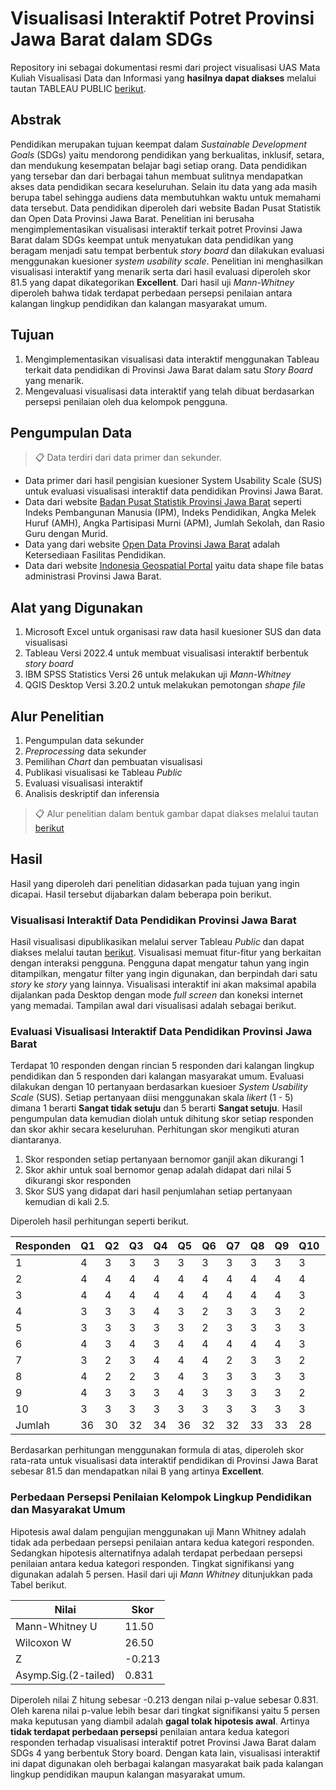 # Visualisasi Interaktif Potret Provinsi Jawa Barat dalam SDGs
Repository ini sebagai dokumentasi resmi dari project visualisasi UAS Mata Kuliah Visualisasi Data dan Informasi yang **hasilnya dapat diakses** melalui tautan TABLEAU PUBLIC [berikut](https://public.tableau.com/app/profile/rafif.hasabi/viz/VisualisasiInteraktifPotretSDGs4ProvinsiJawaBarat/VisualisasiInteraktifPotretProvinsiJawaBaratdalamSDGs4). 

## Abstrak

Pendidikan merupakan tujuan keempat dalam *Sustainable Development Goals* (SDGs) yaitu mendorong pendidikan yang berkualitas, inklusif, setara, dan mendukung kesempatan belajar bagi setiap orang. Data pendidikan yang tersebar dan dari berbagai tahun membuat sulitnya mendapatkan akses data pendidikan secara keseluruhan. Selain itu data yang ada masih berupa tabel sehingga audiens data membutuhkan waktu untuk memahami data tersebut. Data pendidikan diperoleh dari website Badan Pusat Statistik dan Open Data Provinsi Jawa Barat. Penelitian ini berusaha mengimplementasikan visualisasi interaktif terkait potret Provinsi Jawa Barat dalam SDGs keempat untuk menyatukan data pendidikan yang beragam menjadi satu tempat berbentuk *story board* dan dilakukan evaluasi menggunakan kuesioner *system usability scale*. Penelitian ini menghasilkan visualisasi interaktif yang menarik serta dari hasil evaluasi diperoleh skor 81.5 yang dapat dikategorikan **Excellent**. Dari hasil uji *Mann-Whitney* diperoleh bahwa tidak terdapat perbedaan persepsi penilaian antara kalangan lingkup pendidikan dan kalangan masyarakat umum.

## Tujuan

1. Mengimplementasikan visualisasi data interaktif menggunakan Tableau terkait data pendidikan di Provinsi Jawa Barat dalam satu *Story Board* yang menarik.
2. Mengevaluasi visualisasi data interaktif yang telah dibuat berdasarkan persepsi penilaian oleh dua kelompok pengguna.

## Pengumpulan Data

>📋 Data terdiri dari data primer dan sekunder.

- Data primer dari hasil pengisian kuesioner System Usability Scale (SUS) untuk evaluasi visualisasi interaktif data pendidikan Provinsi Jawa Barat.
- Data dari website [Badan Pusat Statistik Provinsi Jawa Barat](https://jabar.bps.go.id/) seperti Indeks Pembangunan Manusia (IPM), Indeks Pendidikan, Angka Melek Huruf (AMH), Angka Partisipasi Murni (APM), Jumlah Sekolah, dan Rasio Guru dengan Murid.
- Data yang dari website [Open Data Provinsi Jawa Barat](https://opendata.jabarprov.go.id/id) adalah Ketersediaan Fasilitas Pendidikan.
- Data dari website [Indonesia Geospatial Portal](https://tanahair.indonesia.go.id/) yaitu data shape file batas administrasi Provinsi Jawa Barat.

## Alat yang Digunakan

1. Microsoft Excel untuk organisasi raw data hasil kuesioner SUS dan data visualisasi
2. Tableau Versi 2022.4 untuk membuat visualisasi interaktif berbentuk *story board*
3. IBM SPSS Statistics Versi 26 untuk melakukan uji *Mann-Whitney*
4. QGIS Desktop Versi 3.20.2 untuk melakukan pemotongan *shape file*

## Alur Penelitian

1. Pengumpulan data sekunder
2. *Preprocessing* data sekunder
3. Pemilihan *Chart* dan pembuatan visualisasi
4. Publikasi visualisasi ke Tableau *Public*
5. Evaluasi visualisasi interaktif
6. Analisis deskriptif dan inferensia

>📋 Alur penelitian dalam bentuk gambar dapat diakses melalui tautan [berikut](https://github.com/hasabirr/Proyek-UAS-Visualisasi-Data-Informasi/blob/main/Alur%20Penelitian/Alur%20Proyek%20Visdat.png)

## Hasil

Hasil yang diperoleh dari penelitian didasarkan pada tujuan yang ingin dicapai. Hasil tersebut dijabarkan dalam beberapa poin berikut.

### Visualisasi Interaktif Data Pendidikan Provinsi Jawa Barat

Hasil visualisasi dipublikasikan melalui server Tableau *Public* dan dapat diakses melalui tautan [berikut](https://public.tableau.com/app/profile/rafif.hasabi/viz/VisualisasiInteraktifPotretSDGs4ProvinsiJawaBarat/VisualisasiInteraktifPotretProvinsiJawaBaratdalamSDGs4). Visualisasi memuat fitur-fitur yang berkaitan dengan interaksi pengguna. Pengguna dapat mengatur tahun yang ingin ditampilkan, mengatur filter yang ingin digunakan, dan berpindah dari satu *story* ke *story* yang lainnya. Visualisasi interaktif ini akan maksimal apabila dijalankan pada Desktop dengan mode *full screen* dan koneksi internet yang memadai. Tampilan awal dari visualisasi adalah sebagai berikut. 

### Evaluasi Visualisasi Interaktif Data Pendidikan Provinsi Jawa Barat

Terdapat 10 responden dengan rincian 5 responden dari kalangan lingkup pendidikan dan 5 responden dari kalangan masyarakat umum. Evaluasi dilakukan dengan 10 pertanyaan berdasarkan kuesioer *System Usability Scale* (SUS). Setiap pertanyaan diisi menggunakan skala *likert* (1 - 5) dimana 1 berarti **Sangat tidak setuju** dan 5 berarti **Sangat setuju**. Hasil pengumpulan data kemudian diolah untuk dihitung skor setiap responden dan skor akhir secara keseluruhan. Perhitungan skor mengikuti aturan diantaranya.
1. Skor responden setiap pertanyaan bernomor ganjil akan dikurangi 1
2. Skor akhir untuk soal bernomor genap adalah didapat dari nilai 5 dikurangi skor responden
3. Skor SUS yang didapat dari hasil penjumlahan setiap pertanyaan kemudian di kali 2.5.

Diperoleh hasil perhitungan seperti berikut. 

|Responden	|Q1  |Q2	|Q3	 |Q4	|Q5	 |Q6	|Q7	 |Q8	|Q9	 |Q10	|Jumlah |	Skor |
|-----------|----|----|----|----|----|----|----|----|----|----|-------|------|
|1	        |4	 |3	  |3	 |3	  |3	 |3	  |3	 |3	  |3	 |3	  |31	    |77.5  |
|2          |	4	 |4	  |4	 |4	  |4	 |4  	|4	 |4	  |4	 |4	  |40	    |100   |
|3	        |4	 |4	  |4	 |4	  |4	 |4	  |4	 |4	  |4	 |3	  |39	    |97.5  |
|4	        |3	 |3	  |3	 |4	  |3	 |2	  |3	 |3	  |3	 |2	  |29	    |72.5  |
|5	        |3	 |3	  |3	 |3	  |3	 |2	  |3	 |3	  |3	 |3	  |29	    |72.5  |
|6	        |4	 |3	  |4	 |3	  |4	 |4	  |4	 |4	  |4	 |3	  |37	    |92.5  |
|7	        |3	 |2	  |3	 |4	  |4	 |4	  |2	 |3	  |3	 |2	  |30	    |75    |
|8	        |4	 |2	  |2	 |3	  |4	 |3	  |3	 |3	  |3	 |3	  |30 	  |75    |
|9       	  |4	 |3	  |3	 |3	  |4	 |3	  |3	 |3	  |3	 |2	  |31	    |77.5  |
|10	        |3	 |3	  |3	 |3	  |3	 |3	  |3	 |3	  |3	 |3	  |30	    |75    |
|Jumlah	    |36	 |30	|32	 |34	|36	 |32	|32	 |33	|33	 |28	|326	  |815   |

Berdasarkan perhitungan menggunakan formula di atas, diperoleh skor rata-rata untuk visualisasi data interaktif pendidikan di Provinsi Jawa Barat sebesar 81.5 dan mendapatkan nilai B yang artinya **Excellent**.

### Perbedaan Persepsi Penilaian Kelompok Lingkup Pendidikan dan Masyarakat Umum

Hipotesis awal dalam pengujian menggunakan uji Mann Whitney adalah tidak ada perbedaan persepsi penilaian antara kedua kategori responden. Sedangkan hipotesis alternatifnya adalah terdapat perbedaan persepsi penilaian antara kedua kategori responden. Tingkat signifikansi yang digunakan adalah 5 persen. Hasil dari uji *Mann Whitney* ditunjukkan pada Tabel berikut.

|Nilai	                | Skor   |
|-----------------------|--------|
|Mann-Whitney U	        | 11.50  | 
|Wilcoxon W	            |26.50   |
|Z	                    | -0.213 | 
|Asymp.Sig.(2-tailed)	  |0.831   |

Diperoleh nilai Z hitung sebesar -0.213 dengan nilai p-value sebesar 0.831. Oleh karena nilai p-value lebih besar dari tingkat signifikansi yaitu 5 persen maka keputusan yang diambil adalah **gagal tolak hipotesis awal**. Artinya **tidak terdapat perbedaan persepsi** penilaian antara kedua kategori responden terhadap visualisasi interaktif potret Provinsi Jawa Barat dalam SDGs 4 yang berbentuk Story board. Dengan kata lain, visualisasi interaktif ini dapat digunakan oleh berbagai kalangan masyarakat baik pada kalangan lingkup pendidikan maupun kalangan masyarakat umum. 
